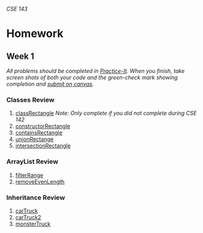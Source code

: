 _CSE 143_
# Homework
## Week 1

_All problems should be completed in [Practice-It](http://practiceit.cs.washington.edu/). When you finish, take screen shots of both your code and the green-check mark showing completion and [submit on canvas](https://canvas.uw.edu/courses/1143086/assignments/3525138)._

### Classes Review
1. [classRectangle](http://practiceit.cs.washington.edu/problem/view/bjp4/chapter8/e18-classRectangle) _Note: Only complete if you did not complete during CSE 142_
1. [constructorRectangle](http://practiceit.cs.washington.edu/problem/view/bjp4/chapter8/e19-constructorRectangle)
1. [containsRectangle](http://practiceit.cs.washington.edu/problem/view/bjp4/chapter8/e20-containsRectangle)
1. [unionRectange](http://practiceit.cs.washington.edu/problem/view/bjp4/chapter8/e21-unionRectangle)
1. [intersectionRectangle](http://practiceit.cs.washington.edu/problem/view/bjp4/chapter8/e22-intersectionRectangle)

### ArrayList Review
1. [filterRange](http://practiceit.cs.washington.edu/problem/view/bjp4/chapter10/e15-filterRange)
1. [removeEvenLength](http://practiceit.cs.washington.edu/problem/view/bjp4/chapter10/e3-removeEvenLength)

### Inheritance Review
1. [carTruck](http://practiceit.cs.washington.edu/problem/view/bjp4/chapter9/s8-CarTruck)
2. [carTruck2](http://practiceit.cs.washington.edu/problem/view/bjp4/chapter9/s9-CarTruck2)
3. [monsterTruck](http://practiceit.cs.washington.edu/problem/view/bjp4/chapter9/e4-MonsterTruck)
